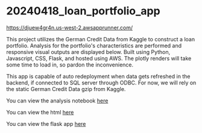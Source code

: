 # 20240418_loan_portfolio_app
https://djuew4gr4n.us-west-2.awsapprunner.com/

This project utilizes the German Credit Data from Kaggle to construct a loan portfolio. Analysis for the portfolio's characteristics are performed and responsive visual outputs are displayed below. Built using Python, Javascript, CSS, Flask, and hosted using AWS.
The plotly renders will take some time to load in, so pardon the inconvenience.

This app is capable of auto redeployment when data gets refreshed in the backend, if connected to SQL server through ODBC. For now, we will rely on the static German Credit Data gzip from Kaggle.


You can view the analysis notebook [here](https://github.com/jqiu7610/20240418_loan_portfolio_app/blob/main/01_analysis/notebook.ipynb)

You can view the html [here](https://github.com/jqiu7610/20240418_loan_portfolio_app/blob/main/02_local_app/templates/index.html)

You can view the flask app [here](https://github.com/jqiu7610/20240418_loan_portfolio_app/blob/main/02_local_app/app.py)
